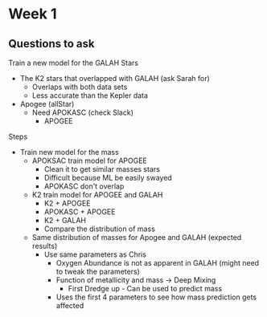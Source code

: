 # Week 1

## Questions to ask

Train a new model for the GALAH Stars

- The K2 stars that overlapped with GALAH (ask Sarah for)
  + Overlaps with both data sets
  + Less accurate than the Kepler data
- Apogee (allStar)
  - Need APOKASC (check Slack)
    + APOGEE

Steps 

  - Train new model for the mass
    + APOKSAC train model for APOGEE
      * Clean it to get similar masses stars
      * Difficult because ML be easily swayed
      * APOKASC don't overlap
    + K2 train model for APOGEE and GALAH
      * K2 + APOGEE
      * APOKASC + APOGEE
      * K2 + GALAH
      * Compare the distribution of mass
    + Same distribution of masses for Apogee and GALAH (expected results)
      * Use same parameters as Chris
        - Oxygen Abundance is not as apparent in GALAH (might need to tweak the parameters)
        - Function of metallicity and mass -> Deep Mixing
          + First Dredge up - Can be used to predict mass
        - Uses the first 4 parameters to see how mass prediction gets affected
